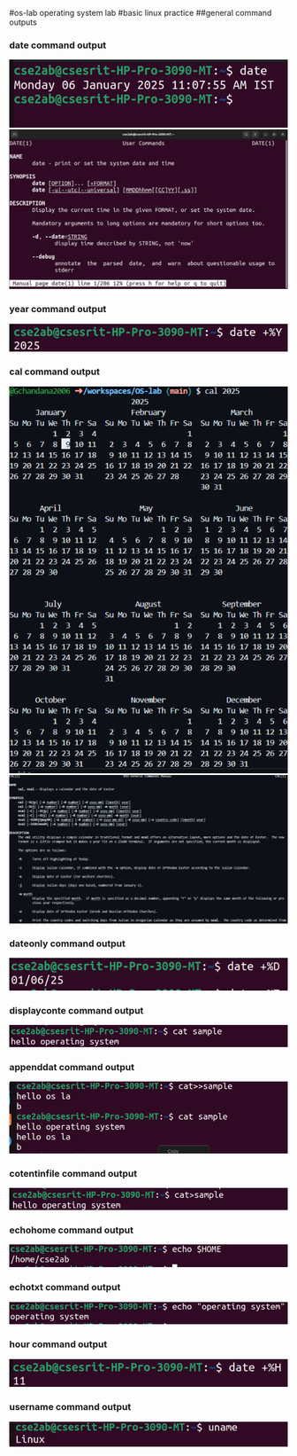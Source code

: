 #os-lab
operating system lab
#basic linux practice
##general command outputs
### date command output
![date command output](date.png)
![manual command manual](manualdate.png)
### year command output
![year command output](year.png)
### cal command output
![cal command output](cal.png)
![manual command manual](manulcal.png)
### dateonly command output
![dateonly command output](dateonly.png)
### displayconte command output
![displayconte command output](displayconte.png)
### appenddat command output
![appenddat command output](appenddat.png)
### cotentinfile command output
![cotentinfile command output](cotentinfile.png)
### echohome command output
![echohome command output](echohome.png)
### echotxt command output
![echotxt command output](echotxt.png)
### hour command output
![hour command output](hour.png)
### username command output
![username command output](username.png)




